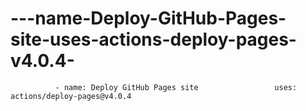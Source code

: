 # ---name-Deploy-GitHub-Pages-site-uses-actions-deploy-pages-v4.0.4-
              - name: Deploy GitHub Pages site                 uses: actions/deploy-pages@v4.0.4             

